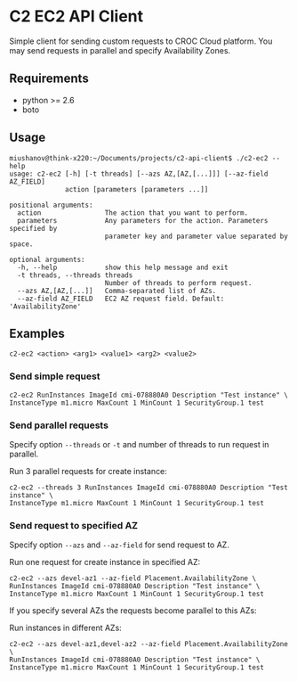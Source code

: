 # C2 EC2 API Client

Simple client for sending custom requests to CROC Cloud platform.
You may send requests in parallel and specify Availability Zones.

## Requirements

* python >= 2.6
* boto

## Usage

```
miushanov@think-x220:~/Documents/projects/c2-api-client$ ./c2-ec2 --help
usage: c2-ec2 [-h] [-t threads] [--azs AZ,[AZ,[...]]] [--az-field AZ_FIELD]
              action [parameters [parameters ...]]

positional arguments:
  action                The action that you want to perform.
  parameters            Any parameters for the action. Parameters specified by
                        parameter key and parameter value separated by space.

optional arguments:
  -h, --help            show this help message and exit
  -t threads, --threads threads
                        Number of threads to perform request.
  --azs AZ,[AZ,[...]]   Comma-separated list of AZs.
  --az-field AZ_FIELD   EC2 AZ request field. Default: 'AvailabilityZone'
```

## Examples

```
c2-ec2 <action> <arg1> <value1> <arg2> <value2>
```

### Send simple request

```
c2-ec2 RunInstances ImageId cmi-078880A0 Description "Test instance" \
InstanceType m1.micro MaxCount 1 MinCount 1 SecurityGroup.1 test
```

### Send parallel requests

Specify option `--threads` or `-t` and number of threads to run request in parallel.

Run 3 parallel requests for create instance:
```
c2-ec2 --threads 3 RunInstances ImageId cmi-078880A0 Description "Test instance" \
InstanceType m1.micro MaxCount 1 MinCount 1 SecurityGroup.1 test
```

### Send request to specified AZ

Specify option `--azs` and `--az-field` for send request to AZ.

Run one request for create instance in specified AZ:
```
c2-ec2 --azs devel-az1 --az-field Placement.AvailabilityZone \
RunInstances ImageId cmi-078880A0 Description "Test instance" \
InstanceType m1.micro MaxCount 1 MinCount 1 SecurityGroup.1 test
```

If you specify several AZs the requests become parallel to this AZs:

Run instances in different AZs:
```
c2-ec2 --azs devel-az1,devel-az2 --az-field Placement.AvailabilityZone \
RunInstances ImageId cmi-078880A0 Description "Test instance" \
InstanceType m1.micro MaxCount 1 MinCount 1 SecurityGroup.1 test
```
